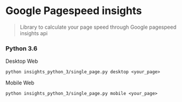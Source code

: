 # Google Pagespeed insights
> Library to calculate your page speed through Google pagespeed insights api


### Python 3.6

Desktop Web
```
python insights_python_3/single_page.py desktop <your_page>
```

Mobile Web
```
python insights_python_3/single_page.py mobile <your_page>
```